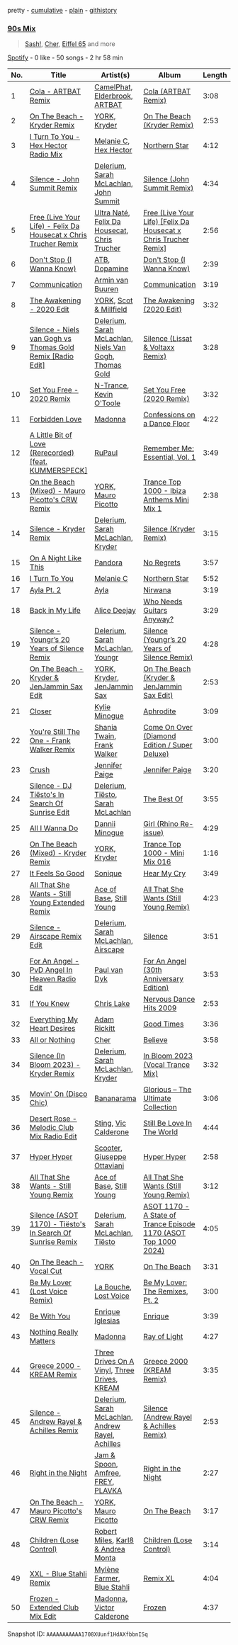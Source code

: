 pretty - [cumulative](/playlists/cumulative/37i9dQZF1EQn2GRFTFMl2A.md) - [plain](/playlists/plain/37i9dQZF1EQn2GRFTFMl2A) - [githistory](https://github.githistory.xyz/mdn522/spotify-playlist-archive/blob/main/playlists/plain/37i9dQZF1EQn2GRFTFMl2A)

### [90s Mix](https://open.spotify.com/playlist/37i9dQZF1EQn2GRFTFMl2A)

> <a href=spotify:playlist:37i9dQZF1EIZivvL0UHXAa>Sash!</a>, <a href=spotify:playlist:37i9dQZF1EIYuF6o99yO7P>Cher</a>, <a href=spotify:playlist:37i9dQZF1EIXwm8Xi1Uk1R>Eiffel 65</a> and more

[Spotify](https://open.spotify.com/user/spotify) - 0 like - 50 songs - 2 hr 58 min

| No. | Title | Artist(s) | Album | Length |
|---|---|---|---|---|
| 1 | [Cola \- ARTBAT Remix](https://open.spotify.com/track/58caScGqKTQIDDJQ7QnJU8) | [CamelPhat](https://open.spotify.com/artist/240wlM8vDrf6S4zCyzGj2W), [Elderbrook](https://open.spotify.com/artist/2vf4pRsEY6LpL5tKmqWb64), [ARTBAT](https://open.spotify.com/artist/3BkRu2TGd2I1uBxZKddfg1) | [Cola \(ARTBAT Remix\)](https://open.spotify.com/album/3iLdjCAbObHpiYqZCvdByJ) | 3:08 |
| 2 | [On The Beach \- Kryder Remix](https://open.spotify.com/track/57Y9YzDxXB2sVlhvqK94sK) | [YORK](https://open.spotify.com/artist/20L5MecnuNujUE6imrfK0Q), [Kryder](https://open.spotify.com/artist/1xfLBmx0n8DQri9HxJsq9O) | [On The Beach \(Kryder Remix\)](https://open.spotify.com/album/5FNTGwgQrCatyLAkurpgKk) | 2:53 |
| 3 | [I Turn To You \- Hex Hector Radio Mix](https://open.spotify.com/track/5x5zRAJy1a8lSKWCCKSCIH) | [Melanie C](https://open.spotify.com/artist/60vX3zLcdKRXvKLITVh5Df), [Hex Hector](https://open.spotify.com/artist/1jLOGxY81S3FNq29X3qvmj) | [Northern Star](https://open.spotify.com/album/6TjfhQSmmBOEwIXkoT3fdZ) | 4:12 |
| 4 | [Silence \- John Summit Remix](https://open.spotify.com/track/2OP7UAuQF1OJbjeYXa5fhm) | [Delerium](https://open.spotify.com/artist/0IUq1plF3ON4Fboj1bE6kN), [Sarah McLachlan](https://open.spotify.com/artist/4NgNsOXSwIzXlUIJcpnNUp), [John Summit](https://open.spotify.com/artist/7kNqXtgeIwFtelmRjWv205) | [Silence \(John Summit Remix\)](https://open.spotify.com/album/1aB8GfR2SZqPihzjfWDj9p) | 4:34 |
| 5 | [Free \(Live Your Life\) \- Felix Da Housecat x Chris Trucher Remix](https://open.spotify.com/track/2OjvbtKacpulegyLGJdL7l) | [Ultra Naté](https://open.spotify.com/artist/1cK2Abwkni7m51wJCSGllN), [Felix Da Housecat](https://open.spotify.com/artist/4rC8J4M4aOqsQSCP4yoyJI), [Chris Trucher](https://open.spotify.com/artist/5qtuQoZI8KbbCx3hD0MQ5D) | [Free \(Live Your Life\) \[Felix Da Housecat x Chris Trucher Remix\]](https://open.spotify.com/album/15Cvo3poVwlD6JycDIpwV7) | 2:56 |
| 6 | [Don't Stop \(I Wanna Know\)](https://open.spotify.com/track/0GaelwSoQDKjwoE16jxwNo) | [ATB](https://open.spotify.com/artist/7jZM5w05mGhw6wTB1okhD9), [Dopamine](https://open.spotify.com/artist/3Edve4VIATi0OZngclQlkN) | [Don't Stop \(I Wanna Know\)](https://open.spotify.com/album/0CjeKexsHa6yFv7X43qJ4d) | 2:39 |
| 7 | [Communication](https://open.spotify.com/track/7KnsBA0iWt9OcikVfzPDZs) | [Armin van Buuren](https://open.spotify.com/artist/0SfsnGyD8FpIN4U4WCkBZ5) | [Communication](https://open.spotify.com/album/2nbEJLlz3ceTtlIeBOGORe) | 3:19 |
| 8 | [The Awakening \- 2020 Edit](https://open.spotify.com/track/1oOOiIOR4OXntHkpSvytwb) | [YORK](https://open.spotify.com/artist/20L5MecnuNujUE6imrfK0Q), [Scot & Millfield](https://open.spotify.com/artist/6LTgaNvQ4z07MLP5Fs3plh) | [The Awakening \(2020 Edit\)](https://open.spotify.com/album/4SH7vjSQBnXZhugcdj2ivz) | 3:32 |
| 9 | [Silence \- Niels van Gogh vs Thomas Gold Remix \[Radio Edit\]](https://open.spotify.com/track/6VUTDBWIYivB96wd5xcR9K) | [Delerium](https://open.spotify.com/artist/0IUq1plF3ON4Fboj1bE6kN), [Sarah McLachlan](https://open.spotify.com/artist/4NgNsOXSwIzXlUIJcpnNUp), [Niels Van Gogh](https://open.spotify.com/artist/6L8Co7Voup4dISwbSl3owl), [Thomas Gold](https://open.spotify.com/artist/1XLjkBxFokuDTlHt0mQkRe) | [Silence \(Lissat & Voltaxx Remix\)](https://open.spotify.com/album/6FX26z3Z52Cn2CsLQD8kGq) | 3:28 |
| 10 | [Set You Free \- 2020 Remix](https://open.spotify.com/track/1Wtwgvqx8ZpTg1EZOtfeIL) | [N\-Trance](https://open.spotify.com/artist/45InkbGypoMk5nVX6dsHkt), [Kevin O'Toole](https://open.spotify.com/artist/0QsH6atfYAgpjJNMqvrwfp) | [Set You Free \(2020 Remix\)](https://open.spotify.com/album/0Zclglk2lNuXNXhbpHycJE) | 3:32 |
| 11 | [Forbidden Love](https://open.spotify.com/track/2DuaKXVHCHSSTTeOnYSMG9) | [Madonna](https://open.spotify.com/artist/6tbjWDEIzxoDsBA1FuhfPW) | [Confessions on a Dance Floor](https://open.spotify.com/album/1hg0pQJLE9dzfT1kgZtDPr) | 4:22 |
| 12 | [A Little Bit of Love \(Rerecorded\) \[feat\. KUMMERSPECK\]](https://open.spotify.com/track/36ChCgcv9DXr7wC8Lgr0kQ) | [RuPaul](https://open.spotify.com/artist/2SdOKxC1sSxEyv8JYERaNe) | [Remember Me: Essential, Vol\. 1](https://open.spotify.com/album/3ZGfhmHGO1KE5kLgyxIEc8) | 3:49 |
| 13 | [On the Beach \(Mixed\) \- Mauro Picotto's CRW Remix](https://open.spotify.com/track/1MI8FThGX7Vn0ZIjeDhbPD) | [YORK](https://open.spotify.com/artist/20L5MecnuNujUE6imrfK0Q), [Mauro Picotto](https://open.spotify.com/artist/0MNSDAOCHF7f2ZfAYxZ9bp) | [Trance Top 1000 \- Ibiza Anthems Mini Mix 1](https://open.spotify.com/album/3q2xAPNvEuLEyFGXFT6eGu) | 2:38 |
| 14 | [Silence \- Kryder Remix](https://open.spotify.com/track/34CtI9lzEVzmq8NcQ6dJLP) | [Delerium](https://open.spotify.com/artist/0IUq1plF3ON4Fboj1bE6kN), [Sarah McLachlan](https://open.spotify.com/artist/4NgNsOXSwIzXlUIJcpnNUp), [Kryder](https://open.spotify.com/artist/1xfLBmx0n8DQri9HxJsq9O) | [Silence \(Kryder Remix\)](https://open.spotify.com/album/2tCf3SrqeRZk4fZpGA1CgP) | 3:15 |
| 15 | [On A Night Like This](https://open.spotify.com/track/0BzuJJvMivi9joP2LDA8nJ) | [Pandora](https://open.spotify.com/artist/3X8tqA34H3odz1gCCHxrzc) | [No Regrets](https://open.spotify.com/album/5msrinQJZEz5LP9sB1CoHk) | 3:57 |
| 16 | [I Turn To You](https://open.spotify.com/track/1Le4SDanBrX8OtmnnyTNrh) | [Melanie C](https://open.spotify.com/artist/60vX3zLcdKRXvKLITVh5Df) | [Northern Star](https://open.spotify.com/album/6TjfhQSmmBOEwIXkoT3fdZ) | 5:52 |
| 17 | [Ayla Pt\. 2](https://open.spotify.com/track/1hChLdk0hBQbapbpVUVlNa) | [Ayla](https://open.spotify.com/artist/190nhOwQKuDEOv7YKOgnzq) | [Nirwana](https://open.spotify.com/album/01kLROis8vImm0gixW3kq0) | 3:19 |
| 18 | [Back in My Life](https://open.spotify.com/track/557q3cfw95ChPhoupTVUUZ) | [Alice Deejay](https://open.spotify.com/artist/2tbvDi9eXf9XXp06LupkED) | [Who Needs Guitars Anyway?](https://open.spotify.com/album/7wyEph8JrTyNFNPmRCu3pU) | 3:29 |
| 19 | [Silence \- Youngr’s 20 Years of Silence Remix](https://open.spotify.com/track/0H63gTb3HNWDO2e18od6zO) | [Delerium](https://open.spotify.com/artist/0IUq1plF3ON4Fboj1bE6kN), [Sarah McLachlan](https://open.spotify.com/artist/4NgNsOXSwIzXlUIJcpnNUp), [Youngr](https://open.spotify.com/artist/5TrkbV9x6OdTBlzWPJeBz5) | [Silence \(Youngr’s 20 Years of Silence Remix\)](https://open.spotify.com/album/4CjCHDldVsOJ6TemfZCIJh) | 4:28 |
| 20 | [On The Beach \- Kryder & JenJammin Sax Edit](https://open.spotify.com/track/4aFTcJeAy1P78T4eKFPyh3) | [YORK](https://open.spotify.com/artist/20L5MecnuNujUE6imrfK0Q), [Kryder](https://open.spotify.com/artist/1xfLBmx0n8DQri9HxJsq9O), [JenJammin Sax](https://open.spotify.com/artist/14CGsNaulO6vZo31rryfta) | [On The Beach \(Kryder & JenJammin Sax Edit\)](https://open.spotify.com/album/578VwqY4VwH1tgvoAFKpiu) | 2:53 |
| 21 | [Closer](https://open.spotify.com/track/6oPM6Iv0hewSBm2JUKhsrg) | [Kylie Minogue](https://open.spotify.com/artist/4RVnAU35WRWra6OZ3CbbMA) | [Aphrodite](https://open.spotify.com/album/3V5sFyVl69QrnHkZ8tcWnI) | 3:09 |
| 22 | [You're Still The One \- Frank Walker Remix](https://open.spotify.com/track/3yISYPqPXopmnUyvesbiFU) | [Shania Twain](https://open.spotify.com/artist/5e4Dhzv426EvQe3aDb64jL), [Frank Walker](https://open.spotify.com/artist/6rcE30MaP92XafelMNZ2Sq) | [Come On Over \(Diamond Edition / Super Deluxe\)](https://open.spotify.com/album/2aU5BWirMOaV1OpsakTIbV) | 3:00 |
| 23 | [Crush](https://open.spotify.com/track/7aOGFnnVDivtRO1PrYhx64) | [Jennifer Paige](https://open.spotify.com/artist/26PDtWYDJ1KD0brukKsJH1) | [Jennifer Paige](https://open.spotify.com/album/4OwmsF9YyOVMrPVbOcZzCz) | 3:20 |
| 24 | [Silence \- DJ Tiësto's In Search Of Sunrise Edit](https://open.spotify.com/track/2jAjkmZIKwV5VOBiZ3qUUL) | [Delerium](https://open.spotify.com/artist/0IUq1plF3ON4Fboj1bE6kN), [Tiësto](https://open.spotify.com/artist/2o5jDhtHVPhrJdv3cEQ99Z), [Sarah McLachlan](https://open.spotify.com/artist/4NgNsOXSwIzXlUIJcpnNUp) | [The Best Of](https://open.spotify.com/album/2YrnYkO6WGGx5e0UfNbGps) | 3:55 |
| 25 | [All I Wanna Do](https://open.spotify.com/track/38TLvvqAHWSNJtq4l09yfW) | [Dannii Minogue](https://open.spotify.com/artist/6XCS9JCn56Q252cMOTbeq6) | [Girl \(Rhino Re\-issue\)](https://open.spotify.com/album/70nzlIb5chg1iMGhh8Gd3S) | 4:29 |
| 26 | [On The Beach \(Mixed\) \- Kryder Remix](https://open.spotify.com/track/0jv4opQOfoDujg54OmT3yN) | [YORK](https://open.spotify.com/artist/20L5MecnuNujUE6imrfK0Q), [Kryder](https://open.spotify.com/artist/1xfLBmx0n8DQri9HxJsq9O) | [Trance Top 1000 \- Mini Mix 016](https://open.spotify.com/album/5Ue8KuLcjshHPXxPi35hh8) | 1:16 |
| 27 | [It Feels So Good](https://open.spotify.com/track/1zOzCQOw9THED5ixSVHiBc) | [Sonique](https://open.spotify.com/artist/5xtqw2B8z8JGfDYi2eAZHI) | [Hear My Cry](https://open.spotify.com/album/0URtQPPT2v8bRux2w6amMP) | 3:49 |
| 28 | [All That She Wants \- Still Young Extended Remix](https://open.spotify.com/track/7DdmDoed5zkANg0VMNL6NU) | [Ace of Base](https://open.spotify.com/artist/5ksRONqssB7BR161NTtJAm), [Still Young](https://open.spotify.com/artist/36OHRfWvgcTohhk0st9VC4) | [All That She Wants \(Still Young Remix\)](https://open.spotify.com/album/1R3mDALRzEDxJQ6sxs7Koq) | 4:23 |
| 29 | [Silence \- Airscape Remix Edit](https://open.spotify.com/track/3HyU67HfMANQxFg34kHfco) | [Delerium](https://open.spotify.com/artist/0IUq1plF3ON4Fboj1bE6kN), [Sarah McLachlan](https://open.spotify.com/artist/4NgNsOXSwIzXlUIJcpnNUp), [Airscape](https://open.spotify.com/artist/2tTZL2CE2Z190UPlHsjzym) | [Silence](https://open.spotify.com/album/6smXgAugj1QBLAO0BXol5P) | 3:51 |
| 30 | [For An Angel \- PvD Angel In Heaven Radio Edit](https://open.spotify.com/track/5JcZHbUi60uykbQNXPLoCG) | [Paul van Dyk](https://open.spotify.com/artist/7wU1naftD3lNq7rNsiDvOR) | [For An Angel \(30th Anniversary Edition\)](https://open.spotify.com/album/2WbCag4MDytanMn1HE2Wsd) | 3:53 |
| 31 | [If You Knew](https://open.spotify.com/track/2bY5usQIDZLxO56cs4MCjZ) | [Chris Lake](https://open.spotify.com/artist/5Igpc9iLZ3YGtKeYfSrrOE) | [Nervous Dance Hits 2009](https://open.spotify.com/album/5SVr7gEgytUVsbpG7Pp2DM) | 2:53 |
| 32 | [Everything My Heart Desires](https://open.spotify.com/track/6M7vPUwmnX3iI0AAV98KMa) | [Adam Rickitt](https://open.spotify.com/artist/2u1BQaJtganAtbdBrUPZe3) | [Good Times](https://open.spotify.com/album/4WjTji4TsyIt6qJcwKsqdn) | 3:36 |
| 33 | [All or Nothing](https://open.spotify.com/track/4yWeYfdw5FR0vAMjtFfddA) | [Cher](https://open.spotify.com/artist/72OaDtakiy6yFqkt4TsiFt) | [Believe](https://open.spotify.com/album/0jZfbz0dNfDjPSg0hYJNth) | 3:58 |
| 34 | [Silence \(In Bloom 2023\) \- Kryder Remix](https://open.spotify.com/track/5TgSrUzzl2P9aUvQTZXw0i) | [Delerium](https://open.spotify.com/artist/0IUq1plF3ON4Fboj1bE6kN), [Sarah McLachlan](https://open.spotify.com/artist/4NgNsOXSwIzXlUIJcpnNUp), [Kryder](https://open.spotify.com/artist/1xfLBmx0n8DQri9HxJsq9O) | [In Bloom 2023 \(Vocal Trance Mix\)](https://open.spotify.com/album/0PzHcQLzBJn2Xgnuuja0X1) | 3:32 |
| 35 | [Movin' On \(Disco Chic\)](https://open.spotify.com/track/1C6oUgS0PKAJibWLa4yNOS) | [Bananarama](https://open.spotify.com/artist/3sc7iUG1Wwpwx7bHeZolgx) | [Glorious – The Ultimate Collection](https://open.spotify.com/album/4mJJooYbJxaSoZn75ZL4Cb) | 3:06 |
| 36 | [Desert Rose \- Melodic Club Mix Radio Edit](https://open.spotify.com/track/3NePeBJRdIp6H2nengTlBZ) | [Sting](https://open.spotify.com/artist/0Ty63ceoRnnJKVEYP0VQpk), [Vic Calderone](https://open.spotify.com/artist/7IpHuA8q4cFkywiEfXLCIx) | [Still Be Love In The World](https://open.spotify.com/album/5B0QfZIc43HfWtsOUMf7Xj) | 4:44 |
| 37 | [Hyper Hyper](https://open.spotify.com/track/7yDqQyCeTV2xXQP7tccX2D) | [Scooter](https://open.spotify.com/artist/0HlxL5hisLf59ETEPM3cUA), [Giuseppe Ottaviani](https://open.spotify.com/artist/5B9q1NRokzWYB7nSgnlHyv) | [Hyper Hyper](https://open.spotify.com/album/01tSVhXAQ3kBCWzkGeBTqi) | 2:58 |
| 38 | [All That She Wants \- Still Young Remix](https://open.spotify.com/track/0jcdpgeeWSWNmvTIJCptUV) | [Ace of Base](https://open.spotify.com/artist/5ksRONqssB7BR161NTtJAm), [Still Young](https://open.spotify.com/artist/36OHRfWvgcTohhk0st9VC4) | [All That She Wants \(Still Young Remix\)](https://open.spotify.com/album/1R3mDALRzEDxJQ6sxs7Koq) | 3:12 |
| 39 | [Silence \(ASOT 1170\) \- Tiësto's In Search Of Sunrise Remix](https://open.spotify.com/track/4DgniDZZl1F5RGGZxcPP8U) | [Delerium](https://open.spotify.com/artist/0IUq1plF3ON4Fboj1bE6kN), [Sarah McLachlan](https://open.spotify.com/artist/4NgNsOXSwIzXlUIJcpnNUp), [Tiësto](https://open.spotify.com/artist/2o5jDhtHVPhrJdv3cEQ99Z) | [ASOT 1170 \- A State of Trance Episode 1170 \(ASOT Top 1000 2024\)](https://open.spotify.com/album/2H3syX5qNdcNRa8wDuY9LE) | 4:05 |
| 40 | [On The Beach \- Vocal Cut](https://open.spotify.com/track/1MQ1qbKFzq46ppC436ER30) | [YORK](https://open.spotify.com/artist/20L5MecnuNujUE6imrfK0Q) | [On The Beach](https://open.spotify.com/album/6VFOyyn3IVAWkeoJzBOCV9) | 3:31 |
| 41 | [Be My Lover \(Lost Voice Remix\)](https://open.spotify.com/track/5pFdKgDLFhyXwP8VxCD2t0) | [La Bouche](https://open.spotify.com/artist/488v7rQzthLNK22r0UvMie), [Lost Voice](https://open.spotify.com/artist/7aAaXn1p5LdxLIGqDuguGw) | [Be My Lover: The Remixes, Pt\. 2](https://open.spotify.com/album/7Gv2CzFbODaRF18rZvQDjU) | 3:00 |
| 42 | [Be With You](https://open.spotify.com/track/2N4viTG9njqCa4c46YyWs1) | [Enrique Iglesias](https://open.spotify.com/artist/7qG3b048QCHVRO5Pv1T5lw) | [Enrique](https://open.spotify.com/album/2ENVytJO885v5c1AW2Qjci) | 3:39 |
| 43 | [Nothing Really Matters](https://open.spotify.com/track/6bZPQHvekmIFBZZB7nMB5X) | [Madonna](https://open.spotify.com/artist/6tbjWDEIzxoDsBA1FuhfPW) | [Ray of Light](https://open.spotify.com/album/6cuNyrSmRjBeekioLdLkvI) | 4:27 |
| 44 | [Greece 2000 \- KREAM Remix](https://open.spotify.com/track/3lLOuE6Z5jlQVqO2bbpC8A) | [Three Drives On A Vinyl](https://open.spotify.com/artist/10feV0eOe64kjUc95Lnfuv), [Three Drives](https://open.spotify.com/artist/6zgVdOBoN1Fu4JGqd9SZlG), [KREAM](https://open.spotify.com/artist/0DdDnziut7wOo6cAYWVZC5) | [Greece 2000 \(KREAM Remix\)](https://open.spotify.com/album/33SvBsfAut1yQ9BizcWIOV) | 3:35 |
| 45 | [Silence \- Andrew Rayel & Achilles Remix](https://open.spotify.com/track/4d5tAMeWSY0kHNREsP1LiF) | [Delerium](https://open.spotify.com/artist/0IUq1plF3ON4Fboj1bE6kN), [Sarah McLachlan](https://open.spotify.com/artist/4NgNsOXSwIzXlUIJcpnNUp), [Andrew Rayel](https://open.spotify.com/artist/1UtBjqMZBAmqIPlDrKu7Tr), [Achilles](https://open.spotify.com/artist/1BgLi10FdtjQtMigV9Ddka) | [Silence \(Andrew Rayel & Achilles Remix\)](https://open.spotify.com/album/7McfeMftwnFtwLtAgLHOhK) | 2:53 |
| 46 | [Right in the Night](https://open.spotify.com/track/3DEcSqARIQ6pAvmQkjhHO6) | [Jam & Spoon](https://open.spotify.com/artist/2MIKLLJyOv1o5u49KRbfH7), [Amfree](https://open.spotify.com/artist/72pJ6h8ZR3sS8S1vzv1SQE), [FREY](https://open.spotify.com/artist/5F96KjVVl5nnGRkXs8E8Za), [PLAVKA](https://open.spotify.com/artist/6ALuTGOzgoIUnuiyvqvMW2) | [Right in the Night](https://open.spotify.com/album/1gOyBmg7JS1hXAAs3DNCdT) | 2:27 |
| 47 | [On The Beach \- Mauro Picotto's CRW Remix](https://open.spotify.com/track/1YsZB1pLIXR0YgiOxUG9cv) | [YORK](https://open.spotify.com/artist/20L5MecnuNujUE6imrfK0Q), [Mauro Picotto](https://open.spotify.com/artist/0MNSDAOCHF7f2ZfAYxZ9bp) | [On The Beach](https://open.spotify.com/album/6VFOyyn3IVAWkeoJzBOCV9) | 3:17 |
| 48 | [Children \(Lose Control\)](https://open.spotify.com/track/3NgTtI0hIpscPro6goCkfz) | [Robert Miles](https://open.spotify.com/artist/2YVF0Ou5zIc4mpgtLIlGN0), [Karl8 & Andrea Monta](https://open.spotify.com/artist/4fMsgTeKWUFIthLdhpNEjC) | [Children \(Lose Control\)](https://open.spotify.com/album/0qmNPcVK22drWeIK1awTG0) | 3:14 |
| 49 | [XXL \- Blue Stahli Remix](https://open.spotify.com/track/0bjlV53JEGmvYwvIV26ltH) | [Mylène Farmer](https://open.spotify.com/artist/0e04xgVBPU6mE2QkSHlufD), [Blue Stahli](https://open.spotify.com/artist/4DWnSG0RYPAds8EIKY26q3) | [Remix XL](https://open.spotify.com/album/5V5deU0ry9BL9qTN0uH2H5) | 4:04 |
| 50 | [Frozen \- Extended Club Mix Edit](https://open.spotify.com/track/7JOeqsEoEyDFv5cexYicJq) | [Madonna](https://open.spotify.com/artist/6tbjWDEIzxoDsBA1FuhfPW), [Victor Calderone](https://open.spotify.com/artist/2vSlQJ6UWFVWZQPzUaaMGI) | [Frozen](https://open.spotify.com/album/6uExM2e89MuvLd1BXGxD5A) | 4:37 |

Snapshot ID: `AAAAAAAAAAA1708XUunf1HdAXfbbnISq`
